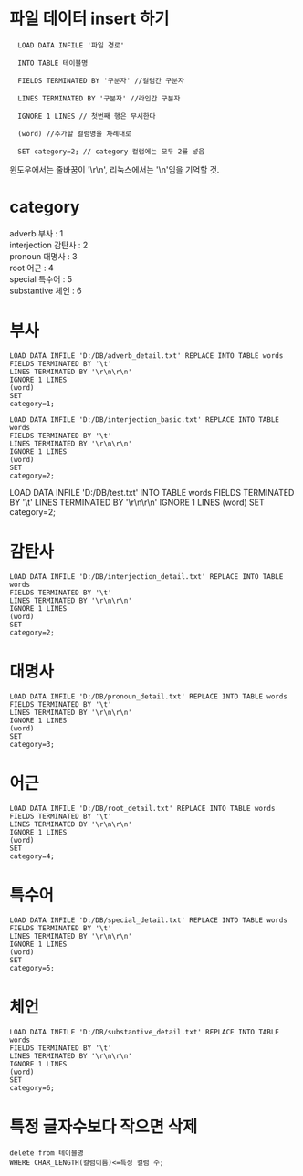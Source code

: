# 파일 데이터 insert 하기
```
  LOAD DATA INFILE '파일 경로'
  
  INTO TABLE 테이블명

  FIELDS TERMINATED BY '구분자' //컬럼간 구분자

  LINES TERMINATED BY '구분자' //라인간 구분자

  IGNORE 1 LINES // 첫번째 행은 무시한다

  (word) //추가할 컬럼명을 차례대로

  SET category=2; // category 컬럼에는 모두 2를 넣음
  ```
  윈도우에서는 줄바꿈이 '\r\n', 리눅스에서는 '\n'임을 기억할 것.

# category
adverb 부사 : 1 <br>
interjection 감탄사 : 2<br>
pronoun 대명사 : 3<br>
root 어근 : 4 <br>
special 특수어 :  5 <br>
substantive 체언 : 6 <br>

# 부사
```
LOAD DATA INFILE 'D:/DB/adverb_detail.txt' REPLACE INTO TABLE words
FIELDS TERMINATED BY '\t'
LINES TERMINATED BY '\r\n\r\n'
IGNORE 1 LINES
(word)
SET 
category=1;
```

```
LOAD DATA INFILE 'D:/DB/interjection_basic.txt' REPLACE INTO TABLE words
FIELDS TERMINATED BY '\t'
LINES TERMINATED BY '\r\n\r\n'
IGNORE 1 LINES
(word)
SET 
category=2;
```

LOAD DATA INFILE 'D:/DB/test.txt' INTO TABLE words
FIELDS TERMINATED BY '\t'
LINES TERMINATED BY '\r\n\r\n'
IGNORE 1 LINES
(word)
SET 
category=2;

# 감탄사 
```
LOAD DATA INFILE 'D:/DB/interjection_detail.txt' REPLACE INTO TABLE words
FIELDS TERMINATED BY '\t'
LINES TERMINATED BY '\r\n\r\n'
IGNORE 1 LINES
(word)
SET 
category=2;
```

# 대명사
```
LOAD DATA INFILE 'D:/DB/pronoun_detail.txt' REPLACE INTO TABLE words
FIELDS TERMINATED BY '\t'
LINES TERMINATED BY '\r\n\r\n'
IGNORE 1 LINES
(word)
SET 
category=3;
```

# 어근
```
LOAD DATA INFILE 'D:/DB/root_detail.txt' REPLACE INTO TABLE words
FIELDS TERMINATED BY '\t'
LINES TERMINATED BY '\r\n\r\n'
IGNORE 1 LINES
(word)
SET 
category=4;
```

# 특수어
```
LOAD DATA INFILE 'D:/DB/special_detail.txt' REPLACE INTO TABLE words
FIELDS TERMINATED BY '\t'
LINES TERMINATED BY '\r\n\r\n'
IGNORE 1 LINES
(word)
SET 
category=5;
```

# 체언
```
LOAD DATA INFILE 'D:/DB/substantive_detail.txt' REPLACE INTO TABLE words
FIELDS TERMINATED BY '\t'
LINES TERMINATED BY '\r\n\r\n'
IGNORE 1 LINES
(word)
SET 
category=6;
```

# 특정 글자수보다 작으면 삭제
```
delete from 테이블명
WHERE CHAR_LENGTH(컬럼이름)<=특정 컬럼 수;
```

